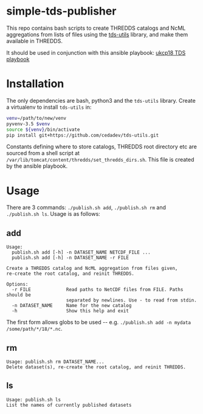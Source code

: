 # simple-tds-publisher

This repo contains bash scripts to create THREDDS catalogs and NcML
aggregations from lists of files using the
[tds-utils](https://github.com/cedadev/tds-utils) library, and make them
available in THREDDS.

It should be used in conjunction with this ansible playbook:
[ukcp18 TDS playbook](https://breezy.badc.rl.ac.uk/jsingleton/tds-playbook/tree/ukcp18)

# Installation

The only dependencies are bash, python3 and the `tds-utils` library. Create a
virtualenv to install `tds-utils` in:

```bash
venv=/path/to/new/venv
pyvenv-3.5 $venv
source ${venv}/bin/activate
pip install git+https://github.com/cedadev/tds-utils.git
```

Constants defining where to store catalogs, THREDDS root directory etc are
sourced from a shell script at `/var/lib/tomcat/content/thredds/set_thredds_dirs.sh`.
This file is created by the ansible playbook.

# Usage

There are 3 commands: `./publish.sh add`, `./publish.sh rm` and `./publish.sh ls`.
Usage is as follows:

## add

```
Usage:
  publish.sh add [-h] -n DATASET_NAME NETCDF_FILE ...
  publish.sh add [-h] -n DATASET_NAME -r FILE

Create a THREDDS catalog and NcML aggregation from files given,
re-create the root catalog, and reinit THREDDS.

Options:
  -r FILE             Read paths to NetCDF files from FILE. Paths should be
                      separated by newlines. Use - to read from stdin.
  -n DATASET_NAME     Name for the new catalog
  -h                  Show this help and exit
```

The first form allows globs to be used -- e.g.
`./publish.sh add -n mydata /some/path/*/18/*.nc`.

## rm

```
Usage: publish.sh rm DATASET_NAME...
Delete dataset(s), re-create the root catalog, and reinit THREDDS.
```

## ls

```
Usage: publish.sh ls
List the names of currently published datasets
```
